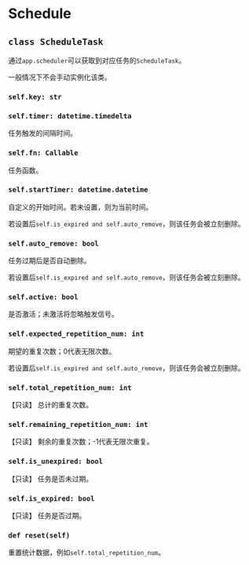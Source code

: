 # **Schedule**

## **`class ScheduleTask`**

通过`app.scheduler`可以获取到对应任务的`ScheduleTask`。

一般情况下不会手动实例化该类。

### **`self.key: str`**

### **`self.timer: datetime.timedelta`**

任务触发的间隔时间。

### **`self.fn: Callable`**

任务函数。

### **`self.startTimer: datetime.datetime`**

自定义的开始时间。若未设置，则为当前时间。

若设置后`self.is_expired and self.auto_remove`，则该任务会被立刻删除。

### **`self.auto_remove: bool`**

任务过期后是否自动删除。

若设置后`self.is_expired and self.auto_remove`，则该任务会被立刻删除。

### **`self.active: bool`**

是否激活；未激活将忽略触发信号。

### **`self.expected_repetition_num: int`**

期望的重复次数；0代表无限次数。

若设置后`self.is_expired and self.auto_remove`，则该任务会被立刻删除。

### **`self.total_repetition_num: int`**

【只读】 总计的重复次数。

### **`self.remaining_repetition_num: int`**

【只读】 剩余的重复次数；-1代表无限次重复。

### **`self.is_unexpired: bool`**

【只读】 任务是否未过期。

### **`self.is_expired: bool`**

【只读】 任务是否过期。

### **`def reset(self)`**

重置统计数据，例如`self.total_repetition_num`。
